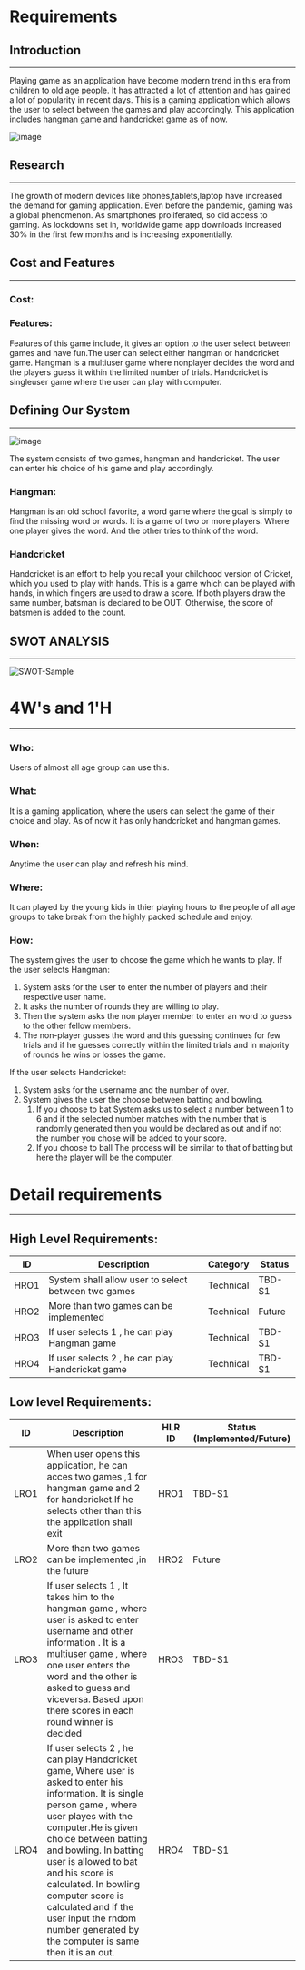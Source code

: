 # Requirements
## Introduction
----
Playing game as an application have become modern trend in  this era from children to old age people. It has attracted a lot of attention and has gained a lot of popularity in recent days.
This is a gaming application which allows the user to select between the games and play accordingly. This application includes hangman game and handcricket game as of now. 

![image](game.png)


## Research
----

The growth of modern devices like phones,tablets,laptop have increased the demand for gaming application. Even before the pandemic, gaming was a global phenomenon. As smartphones proliferated, so did access to gaming. As lockdowns set in, worldwide game app downloads increased 30% in the first few months and is increasing exponentially.


## Cost and Features
----
### Cost:


### Features:
Features of this game include, it gives an option to the user select between games and have fun.The user can select either hangman or handcricket game. Hangman is a multiuser game where nonplayer decides the word and the players guess it within the limited number of trials. Handcricket is singleuser game where the user can play with computer.

## Defining Our System
----
 ![image](game2.png)
 
 The system consists of two games, hangman and handcricket. The user can enter his choice of his game and play accordingly.

### Hangman:
Hangman is an old school favorite, a word game where the goal is simply to find the missing word or words. It is a game of two or more players. Where one player gives the word. And the other tries to think of the word.

### Handcricket
Handcricket is an effort to help you recall your childhood version of Cricket, which you used to play with hands. This is a game which can be played with hands, in which fingers are used to draw a score. If both players draw the same number, batsman is declared to be OUT. Otherwise, the score of batsmen is added to the count. 


## SWOT ANALYSIS
----
![SWOT-Sample](swot.png)

# 4W&#39;s and 1&#39;H
----
### Who:
Users of almost all age group can use this.

### What:
It is a gaming application, where the users can select the game of their choice and play. As of now it has only handcricket and hangman games.

### When:
Anytime the user can play and refresh his mind.

### Where:
It can played by the young kids in thier playing hours to the people of all age groups to take break from the highly packed schedule and enjoy.

### How:
The system gives the user to choose the game which he wants to play.
If the user selects Hangman:

1. System asks for the user to enter the  number of players and   their respective user name.
2. It asks the number of rounds they are willing to play.
3. Then the system asks the non player member to enter an word to guess to the other fellow members.
4. The non-player gusses the word and this guessing continues for few trials and if he guesses correctly within the limited trials and in majority of rounds he wins or losses the game.

If the user selects Handcricket:

1. System asks for the username and the number of over.
2. System gives the user the choose between batting and bowling.
   1. If you choose to bat
   System asks us to select a number between 1 to 6 and if the selected number matches with the number that is randomly generated then you would be declared as out and if not the number you chose will be added to your score.
   2. If you choose to ball 
   The process will be similar to that of batting but here the player will be the computer.


# Detail requirements
----
## High Level Requirements:
|ID| Description   | Category   |Status|
|----|----|----|----|
|   HRO1 |  System shall allow user to select between two games   | Technical   |TBD-S1|
|   HRO2 |  More than two games can be implemented  | Technical   |Future|
|   HRO3 |  If user selects 1 , he can play Hangman game|Technical  |TBD-S1|
|   HRO4 |   If user selects 2 , he can play Handcricket game| Technical   |TBD-S1|



##  Low level Requirements:


 ID | Description | HLR ID| Status (Implemented/Future)|
 |----|----|----|----|
|LRO1 |  When user opens this application, he can acces two games ,1 for hangman game and 2 for handcricket.If he selects other than this the application shall exit  | HRO1  |TBD-S1|
|   LRO2 |  More than two games can be implemented ,in the future | HRO2  |Future|
|   LRO3 |  If user selects 1 , It takes him to the hangman game , where user is asked to enter username and other information . It is a multiuser game , where one user enters the word and the other is asked to guess and viceversa. Based upon there scores in each round winner is decided|HRO3 |TBD-S1|
|  LRO4|   If user selects 2 , he can play Handcricket game, Where user is asked to enter his information. It is single person game , where user playes with the computer.He is given choice between batting and bowling. In batting user is allowed to bat and his score is calculated. In bowling computer score is calculated and if the user input the rndom number generated by the computer is same then it is an out.|HRO4  |TBD-S1|

